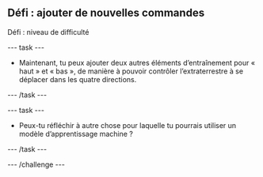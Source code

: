 ## Défi : ajouter de nouvelles commandes

Défi : niveau de difficulté

--- task ---

+ Maintenant, tu peux ajouter deux autres éléments d’entraînement pour « haut » et « bas », de manière à pouvoir contrôler l’extraterrestre à se déplacer dans les quatre directions.

--- /task ---

--- task ---

+ Peux-tu réfléchir à autre chose pour laquelle tu pourrais utiliser un modèle d’apprentissage machine ?

--- /task ---

--- /challenge ---
